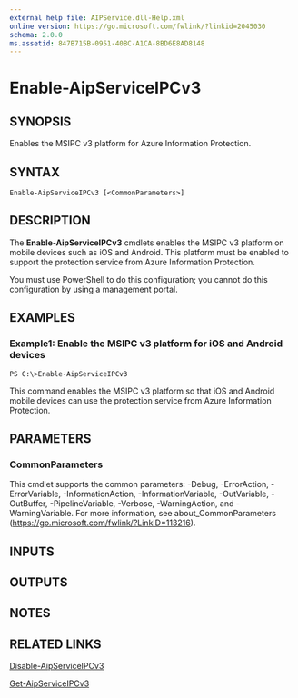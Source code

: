 ```yaml
---
external help file: AIPService.dll-Help.xml
online version: https://go.microsoft.com/fwlink/?linkid=2045030
schema: 2.0.0
ms.assetid: 847B715B-0951-40BC-A1CA-8BD6E8AD8148
---
```


# Enable-AipServiceIPCv3

## SYNOPSIS
Enables the MSIPC v3 platform for Azure Information Protection.

## SYNTAX

```
Enable-AipServiceIPCv3 [<CommonParameters>]
```

## DESCRIPTION
The **Enable-AipServiceIPCv3** cmdlets enables the MSIPC v3 platform on mobile devices such as iOS and Android. This platform must be enabled to support the protection service from Azure Information Protection.

You must use PowerShell to do this configuration; you cannot do this configuration by using a management portal.

## EXAMPLES

### Example1: Enable the MSIPC v3 platform for iOS and Android devices
```
PS C:\>Enable-AipServiceIPCv3
```

This command enables the MSIPC v3 platform so that iOS and Android mobile devices can use the protection service from Azure Information Protection.

## PARAMETERS

### CommonParameters
This cmdlet supports the common parameters: -Debug, -ErrorAction, -ErrorVariable, -InformationAction, -InformationVariable, -OutVariable, -OutBuffer, -PipelineVariable, -Verbose, -WarningAction, and -WarningVariable. For more information, see about_CommonParameters (https://go.microsoft.com/fwlink/?LinkID=113216).

## INPUTS

## OUTPUTS

## NOTES

## RELATED LINKS

[Disable-AipServiceIPCv3](./Disable-AipServiceIPCv3.md)

[Get-AipServiceIPCv3](./Get-AipServiceIPCv3.md)
